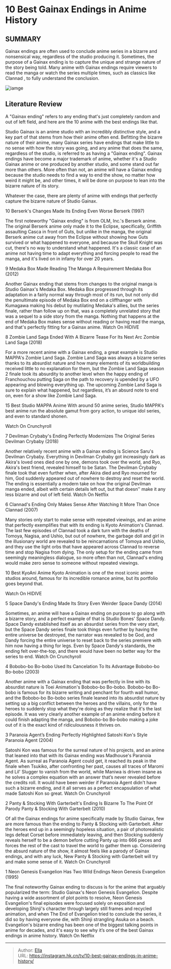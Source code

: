 # 10 Best Gainax Endings in Anime History


## SUMMARY 


 Gainax endings are often used to conclude anime series in a bizarre and nonsensical way, regardless of the studio producing it. 
 Sometimes, the purpose of a Gainax ending is to capture the unique and strange nature of the story being told. 
 Many anime with Gainax endings require viewers to read the manga or watch the series multiple times, such as classics like 
Clannad
, to fully understand the conclusion. 

![iamge](https://static1.srcdn.com/wordpress/wp-content/uploads/2023/12/paranoia-agent-evangelion-clannad.jpg)

## Literature Review
A &#34;Gainax ending&#34; refers to any ending that&#39;s just completely random and out of left field, and here are the 10 anime with the best endings like that.




Studio Gainax is an anime studio with an incredibly distinctive style, and a key part of that stems from how their anime often end. Befitting the bizarre nature of their anime, many Gainax series have endings that make little to no sense with how the story was going, and any anime that does the same, regardless of the studio, is referred to as having a &#34;Gainax ending&#34;.
Gainax endings have become a major trademark of anime, whether it&#39;s a Studio Gainax anime or one produced by another studio, and some stand out far more than others. More often than not, an anime will have a Gainax ending because the studio needs to find a way to end the show, no matter how weird it might be, and other times, it will be done on purpose to lean into the bizarre nature of its story.
        

Whatever the case, there are plenty of anime with endings that perfectly capture the bizarre nature of Studio Gainax.









 








 10  Berserk&#39;s Changes Made Its Ending Even Worse 
Berserk (1997)
        

The first noteworthy &#34;Gainax ending&#34; is from OLM, Inc.&#39;s Berserk anime. The original Berserk anime only made it to the Eclipse, specifically, Griffith assaulting Casca in front of Guts, but unlike in the manga, the original Berserk anime cut away from the Eclipse without showing how Guts survived or what happened to everyone, and because the Skull Knight was cut, there&#39;s no way to understand what happened. It&#39;s a classic case of an anime not having time to adapt everything and forcing people to read the manga, and it&#39;s lived on in infamy for over 20 years.





 9  Medaka Box Made Reading The Manga A Requirement 
Medaka Box (2012)


 







Another Gainax ending that stems from changes to the original manga is Studio Gainax&#39;s Medaka Box. Medaka Box progressed through its adaptation in a fairly normal way through most of its run, but not only did the penultimate episode of Medaka Box end on a cliffhanger with Kumagawa making his debut by mutilating Medaka&#39;s allies, but the series finale, rather than follow up on that, was a completely unrelated story that was a sequel to a side story from the manga. Nothing that happens at the end of Medaka Box makes sense without reading or having read the manga, and that&#39;s perfectly fitting for a Gainax anime.
Watch On HIDIVE





 8  Zombie Land Saga Ended With A Bizarre Tease For Its Next Arc 
Zombie Land Saga (2018)
        

For a more recent anime with a Gainax ending, a great example is Studio MAPPA&#39;s Zombie Land Saga. Zombie Land Saga was always a bizarre series thanks to its absurdist nature and how many elements of its worldbuilding received little to no explanation for them, but the Zombie Land Saga season 2 finale took its absurdity to another level when the happy ending of Franchouchou putting Saga on the path to recovery is upended by a UFO appearing and blowing everything up. The upcoming Zombie Land Saga is sure to explain what happened, but regardless, it’s an absurd note to end on, even for a show like Zombie Land Saga.
            
 
 15 Best Studio MAPPA Anime 
With around 50 anime series, Studio MAPPA&#39;s best anime run the absolute gamut from gory action, to unique idol series, and even to standard shonen.




Watch On Crunchyroll





 7  Devilman Crybaby&#39;s Ending Perfectly Modernizes The Original Series 
Devilman Crybaby (2018)


 







Another relatively recent anime with a Gainax ending is Science Saru&#39;s Devilman Crybaby. Everything in Devilman Crybaby got increasingly dark as Akira&#39;s loved ones died one by one, demons took over the world, and Ryo, Akira&#39;s best friend, revealed himself to be Satan. The Devilman Crybaby finale took that even further when, after Akira died and Ryo mourned for him, God suddenly appeared out of nowhere to destroy and reset the world. The ending is essentially a modern take on how the original Devilman manga ended, albeit with certain details left out, but that doesn’&#39; make it any less bizarre and out of left field.
Watch On Netflix





 6  Clannad&#39;s Ending Only Makes Sense After Watching It More Than Once 
Clannad (2007)
        

Many stories only start to make sense with repeated viewings, and an anime that perfectly exemplifies that with its ending is Kyoto Animation&#39;s Clannad. The last few episodes of Clannad took a dark turn with the deaths of Tomoya, Nagisa, and Ushio, but out of nowhere, the garbage doll and girl in the illusionary world are revealed to be reincarnations of Tomoya and Ushio, and they use the light orbs that have appeared across Clannad to reverse time and stop Nagisa from dying. The only setup for the ending came from seemingly meaningless dialogue, so more often than not, Clannad&#39;s ending would make zero sense to someone without repeated viewings.
            
 
 10 Best KyoAni Anime 
Kyoto Animation is one of the most iconic anime studios around, famous for its incredible romance anime, but its portfolio goes beyond that.




Watch On HIDIVE





 5  Space Dandy&#39;s Ending Made Its Story Even Weirder 
Space Dandy (2014)
        

Sometimes, an anime will have a Gainax ending on purpose to go along with a bizarre story, and a perfect example of that is Studio Bones&#39; Space Dandy. Space Dandy established itself as an absurdist series from the very start, but the Space Dandy series finale took things even further by having the entire universe be destroyed, the narrator was revealed to be God, and Dandy forcing the entire universe to reset back to the series premiere with him now having a thing for legs. Even by Space Dandy&#39;s standards, the ending felt over-the-top, and there would have been no better way for the series to end.
Watch On Crunchyroll





 4  Bobobo-bo Bo-bobo Used Its Cancelation To Its Advantage 
Bobobo-bo Bo-bobo (2003)
        

Another anime with a Gainax ending that was perfectly in line with its absurdist nature is Toei Animation&#39;s Bobobo-bo Bo-bobo. Bobobo-bo Bo-bobo is famous for its bizarre writing and penchant for fourth wall humor, and the Bobobo-bo Bo-bobo series finale leaned into its absurdist nature by setting up a big conflict between the heroes and the villains, only for the heroes to suddenly stop what they&#39;re doing as they realize that it&#39;s the last episode. It was very clearly another example of an anime ending before it could finish adapting the manga, and Bobobo-bo Bo-bobo making a joke out of it is the exact kind of ridiculousness it thrives on.





 3  Paranoia Agent’s Ending Perfectly Highlighted Satoshi Kon&#39;s Style 
Paranoia Agent (2004)
        

Satoshi Kon was famous for the surreal nature of his projects, and an anime that leaned into that with its Gainax ending was Madhouse&#39;s Paranoia Agent. As surreal as Paranoia Agent could get, it reached its peak in the finale when Tsukiko, after confronting her past, causes all traces of Maromi and Lil&#39; Slugger to vanish from the world, while Maniwa is driven insane as he solves a complex equation with an answer that’s never revealed before the credits roll. It would have been weirder if Paranoia Agent didn&#39;t have such a bizarre ending, and it all serves as a perfect encapsulation of what made Satoshi Kon so great.
Watch On Crunchyroll





 2  Panty &amp; Stocking With Garterbelt&#39;s Ending Is Bizarre To The Point Of Parody 
Panty &amp; Stocking With Garterbelt (2010)
        

Of all the Gainax endings for anime specifically made by Studio Gainax, few are more famous than the ending to Panty &amp; Stocking with Garterbelt. After the heroes end up in a seemingly hopeless situation, a pair of photorealistic legs defeat Corset before immediately leaving, and then Stocking suddenly reveals herself to be a demon before cutting Panty up into 666 pieces and forces the rest of the cast to travel the world to gather them up. Considering the absurd nature of the show, it almost feels like a parody of Gainax endings, and with any luck, New Panty &amp; Stocking with Garterbelt will try and make some sense of it.
Watch On Crunchyroll





 1  Neon Genesis Evangelion Has Two Wild Endings 
Neon Genesis Evangelion (1995)


 







The final noteworthy Gainax ending to discuss is for the anime that arguably popularized the term: Studio Gainax&#39;s Neon Genesis Evangelion. Despite having a wide assortment of plot points to resolve, Neon Genesis Evangelion&#39;s final episodes were focused solely on exposition and developing Shinji&#39;s character through largely still frames and recycled animation, and when The End of Evangelion tried to conclude the series, it did so by having everyone die, with Shinji strangling Asuka on a beach. Evangelion&#39;s bizarre ending has been one of the biggest talking points in anime for decades, and it&#39;s easy to see why it’s one of the best Gainax endings in anime history.
Watch On Netflix

---

> Author: [Ella](https://instagram.hk.cn/)  
> URL: https://instagram.hk.cn/tv/10-best-gainax-endings-in-anime-history/  


